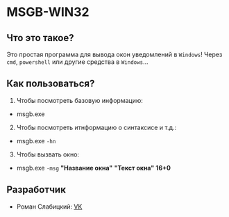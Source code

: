 # MSGB-WIN32
## Что это такое?
Это простая программа для вывода окон уведомлений в `Windows`! Через `cmd`, `powershell` или другие средства в `Windows`...
## Как пользоваться?
1. Чтобы посмотреть базовую информацию:
  + msgb.exe
2. Чтобы посмотреть итнформацию о синтаксисе и т.д.:
  + msgb.exe `-hn`
3. Чтобы вызвать окно:
  + msgb.exe `-msg` **"Название окна"** **"Текст окна"** **16+0**
## Разработчик
- Роман Слабицкий: [VK](https://vk.com/romanin2)
